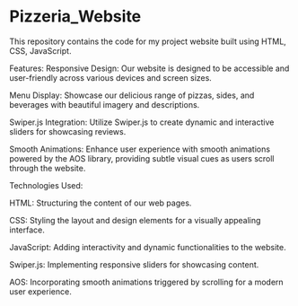 # Pizzeria_Website

This repository contains the code for my project  website built using HTML, CSS, JavaScript.

Features:
Responsive Design: Our website is designed to be accessible and user-friendly across various devices and screen sizes.

Menu Display: Showcase our delicious range of pizzas, sides, and beverages with beautiful imagery and descriptions.

Swiper.js Integration: Utilize Swiper.js to create dynamic and interactive sliders for showcasing reviews.

Smooth Animations: Enhance user experience with smooth animations powered by the AOS library, providing subtle visual cues as users scroll through the website.


Technologies Used:

HTML: Structuring the content of our web pages.

CSS: Styling the layout and design elements for a visually appealing interface.

JavaScript: Adding interactivity and dynamic functionalities to the website.

Swiper.js: Implementing responsive sliders for showcasing  content.

AOS: Incorporating smooth animations triggered by scrolling for a modern user experience.
